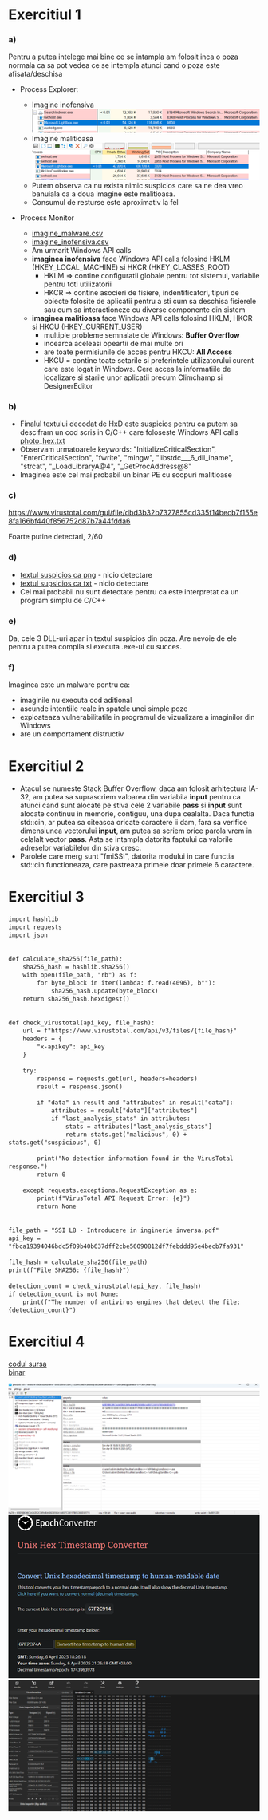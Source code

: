 # Exercitiul 1

### a)
Pentru a putea intelege mai bine ce se intampla am folosit inca o poza normala ca sa pot vedea ce se intempla atunci cand o poza este afisata/deschisa

- Process Explorer:
  - Imagine inofensiva
![legit-process-explorer](legit-process-explorer.png)
  - Imagine malitioasa
![virus-process-explorer](virus-process-explorer.png)
  - Putem observa ca nu exista nimic suspicios care sa ne dea vreo banuiala ca a doua imagine este malitioasa.
  - Consumul de resturse este aproximativ la fel

- Process Monitor
  - [imagine_malware.csv](imagine_malware.CSV) 
  - [imagine_inofensiva.csv](imagine_inofensiva.CSV)
  - Am urmarit Windows API calls
  - **imaginea inofensiva** face Windows API calls folosind HKLM (HKEY_LOCAL_MACHINE) si HKCR (HKEY_CLASSES_ROOT)
    - HKLM => contine configuratii globale pentru tot sistemul, variabile pentru toti utilizatorii
    - HKCR => contine asocieri de fisiere, indentificatori, tipuri de obiecte folosite de aplicatii pentru a sti cum sa deschisa fisierele sau cum sa interactioneze cu diverse componente din sistem
  - **imaginea malitioasa** face Windows API calls folosind HKLM, HKCR si HKCU (HKEY_CURRENT_USER)
    - multiple probleme semnalate de Windows: **Buffer Overflow**
    - incearca aceleasi opeartii de mai multe ori
    - are toate permisiunile de acces pentru HKCU: **All Access**
    - HKCU = contine toate setarile si preferintele utilizatorului curent care este logat in Windows. Cere acces la informatiile de localizare si starile unor aplicatii precum Climchamp si DesignerEditor

### b)
- Finalul textului decodat de HxD este suspicios pentru ca putem sa descifram un cod scris in C/C++ care foloseste Windows API calls [photo_hex.txt](photo_hex.txt)  
- Observam urmatoarele keywords: "InitializeCriticalSection", "EnterCriticalSection", "fwrite", "mingw", "libstdc___6_dll_iname", "strcat", "_LoadLibraryA@4", "_GetProcAddress@8"
- Imaginea este cel mai probabil un binar PE cu scopuri malitioase


### c)
https://www.virustotal.com/gui/file/dbd3b32b7327855cd335f14becb7f155e8fa166bf440f856752d87b7a44fdda6

Foarte putine detectari, 2/60


### d)
- [textul suspicios ca png](https://www.virustotal.com/gui/file/9129edc843fb2ecdb1189049b6b4629d8a7049ced632a5b37b3dd31205021185) - nicio detectare
- [textul supsicios ca txt](https://www.virustotal.com/gui/file/80ac7e557aa1b0ef5b99274e7730fb7bf8dc9838f037a0c7b49119f87f66f494) - nicio detectare
- Cel mai probabil nu sunt detectate pentru ca este interpretat ca un program simplu de C/C++ 


### e)
Da, cele 3 DLL-uri apar in textul suspicios din poza. Are nevoie de ele pentru a putea compila si executa .exe-ul cu succes. 


### f)
Imaginea este un malware pentru ca:
- imaginile nu executa cod aditional
- ascunde intentiile reale in spatele unei simple poze 
- exploateaza vulnerabilitatile in programul de vizualizare a imaginilor din Windows 
- are un comportament distructiv



# Exercitiul 2
- Atacul se numeste Stack Buffer Overflow, daca am folosit arhitectura IA-32, am putea sa suprascriem valoarea din variabila **input** pentru ca atunci cand sunt alocate pe stiva cele 2 variabile **pass** si **input** sunt alocate continuu in memorie, contiguu, una dupa cealalta. Daca functia std::cin, ar putea sa citeasca oricate caractere ii dam, fara sa verifice dimensiunea vectorului **input**, am putea sa scriem orice parola vrem in celalalt vector **pass**. Asta se intampla datorita faptului ca valorile adreselor variabilelor din stiva cresc.
- Parolele care merg sunt "fmiSSI<orice-sufix>", datorita modului in care functia std::cin functioneaza, care pastreaza primele doar primele 6 caractere. 



# Exercitiul 3
```
import hashlib
import requests
import json


def calculate_sha256(file_path):
    sha256_hash = hashlib.sha256()
    with open(file_path, "rb") as f:
        for byte_block in iter(lambda: f.read(4096), b""):
            sha256_hash.update(byte_block)
    return sha256_hash.hexdigest()


def check_virustotal(api_key, file_hash):
    url = f"https://www.virustotal.com/api/v3/files/{file_hash}"
    headers = {
        "x-apikey": api_key
    }

    try:
        response = requests.get(url, headers=headers)
        result = response.json()

        if "data" in result and "attributes" in result["data"]:
            attributes = result["data"]["attributes"]
            if "last_analysis_stats" in attributes:
                stats = attributes["last_analysis_stats"]
                return stats.get("malicious", 0) + stats.get("suspicious", 0)

        print("No detection information found in the VirusTotal response.")
        return 0

    except requests.exceptions.RequestException as e:
        print(f"VirusTotal API Request Error: {e}")
        return None


file_path = "SSI L8 - Introducere in inginerie inversa.pdf"
api_key = "fbca19394046bdc5f09b40b637dff2cbe56090812df7febddd95e4becb7fa931"

file_hash = calculate_sha256(file_path)
print(f"File SHA256: {file_hash}")

detection_count = check_virustotal(api_key, file_hash)
if detection_count is not None:
    print(f"The number of antivirus engines that detect the file: {detection_count}")
```



# Exercitiul 4
[codul sursa](ex-5.cpp)  
[binar](SandBox-C++.exe)  

![pestudio](image.png)
![Epoch Convertor](image-1.png)
![hexed.it](image-2.png)

